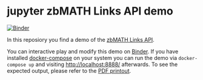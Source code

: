 # jupyter zbMATH Links API demo
[![Binder](https://mybinder.org/badge_logo.svg)](https://mybinder.org/v2/gh/zbMATHOpen/LinksApiJupyterDemo/HEAD)

In this reposiory you find a demo of the [zbMATH Links API](https://purl.org/zb/14).

You can interactive play and modify this demo on [Binder](https://mybinder.org/v2/gh/zbMATHOpen/LinksApiJupyterDemo/master?urlpath=notebooks/notebooks/zbLink.ipynb).
If you have installed [docker-compose](https://docs.docker.com/compose/install/) on your system you can run the demo via `docker-compose up` and visiting [http://localhost:8888/](http://localhost:8888/) afterwards.
To see the expected output, please refer to the [PDF printout](printout.pdf).
